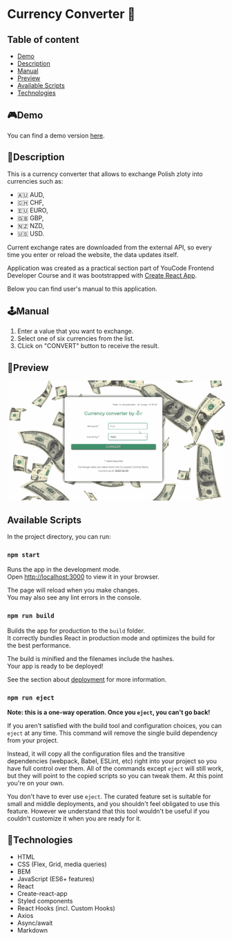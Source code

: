# Currency Converter 💱

## Table of content

- [Demo](#demo)
- [Description](#description)
- [Manual](#manual)
- [Preview](#preview)
- [Available Scripts](#available-scripts)
- [Technologies](#technologies)

## 🎮Demo

You can find a demo version [here](/public/Manual.gif).

## 📖Description

This is a currency converter that allows to exchange Polish zloty into currencies such as:

- 🇦🇺 AUD,
- 🇨🇭 CHF,
- 🇪🇺 EURO,
- 🇬🇧 GBP,
- 🇳🇿 NZD,
- 🇺🇸 USD.

Current exchange rates are downloaded from the external API, so every time you enter or reload the website, the data updates itself.

Application was created as a practical section part of YouCode Frontend Developer Course and it was bootstrapped with [Create React App](https://github.com/facebook/create-react-app).

Below you can find user's manual to this application.

## 🕹️Manual

1. Enter a value that you want to exchange.
2. Select one of six currencies from the list.
3. CLick on "CONVERT" button to receive the result.

## 👀Preview

![Preview](https://github.com/bartekdbc/currency-converter-react/blob/main/public/Manual.gif)

## Available Scripts

In the project directory, you can run:

### `npm start`

Runs the app in the development mode.\
Open [http://localhost:3000](http://localhost:3000) to view it in your browser.

The page will reload when you make changes.\
You may also see any lint errors in the console.

### `npm run build`

Builds the app for production to the `build` folder.\
It correctly bundles React in production mode and optimizes the build for the best performance.

The build is minified and the filenames include the hashes.\
Your app is ready to be deployed!

See the section about [deployment](https://facebook.github.io/create-react-app/docs/deployment) for more information.

### `npm run eject`

**Note: this is a one-way operation. Once you `eject`, you can't go back!**

If you aren't satisfied with the build tool and configuration choices, you can `eject` at any time. This command will remove the single build dependency from your project.

Instead, it will copy all the configuration files and the transitive dependencies (webpack, Babel, ESLint, etc) right into your project so you have full control over them. All of the commands except `eject` will still work, but they will point to the copied scripts so you can tweak them. At this point you're on your own.

You don't have to ever use `eject`. The curated feature set is suitable for small and middle deployments, and you shouldn't feel obligated to use this feature. However we understand that this tool wouldn't be useful if you couldn't customize it when you are ready for it.

## 🤖Technologies

- HTML
- CSS (Flex, Grid, media queries)
- BEM
- JavaScript (ES6+ features)
- React
- Create-react-app
- Styled components
- React Hooks (incl. Custom Hooks)
- Axios
- Async/await
- Markdown
